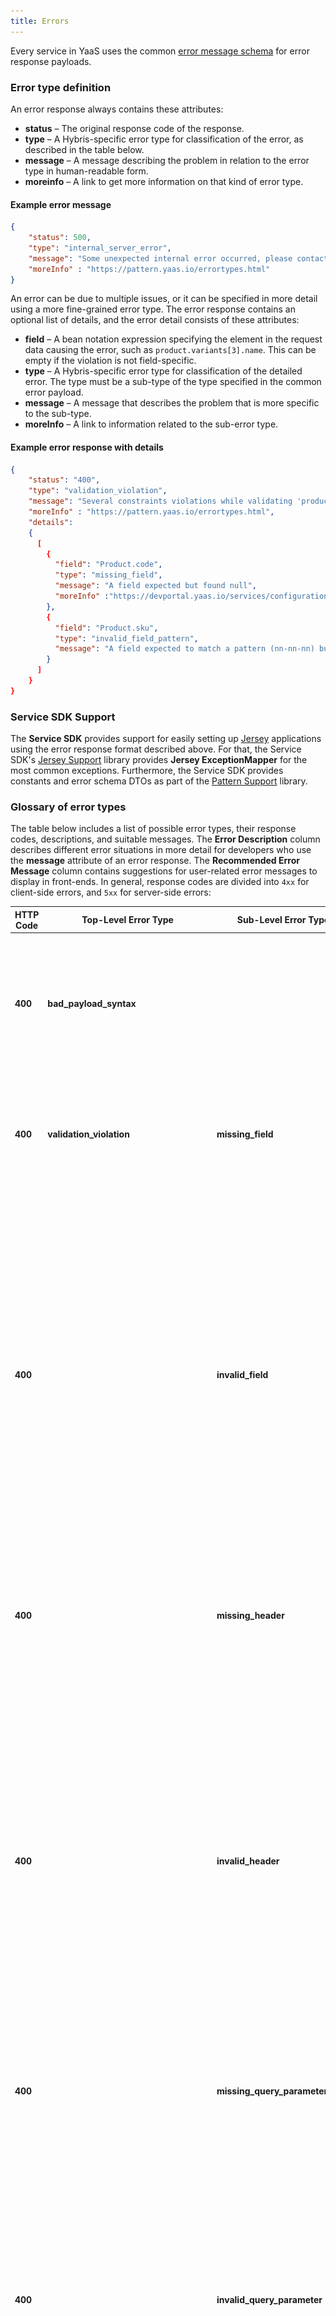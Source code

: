 ```yaml
---
title: Errors
---
```


Every service in YaaS uses the common [error message schema](https://pattern.yaas.io/v1/schema-error-message.json) for error response payloads.

### Error type definition

An error response always contains these attributes:

- **status** – The original response code of the response.
- **type** – A Hybris-specific error type for classification of the error, as described in the table below.
- **message** – A message describing the problem in relation to the error type in human-readable form.
- **moreinfo** – A link to get more information on that kind of error type.

#### Example error message

``` json
{
    "status": 500,
    "type": "internal_server_error",
    "message": "Some unexpected internal error occurred, please contact support yaas.support@yaas.hybris.com",
    "moreInfo" : "https://pattern.yaas.io/errortypes.html"
}
```

An error can be due to multiple issues, or it can be specified in more detail using a more fine-grained error type. The error response contains an optional list of details, and the error detail consists of these attributes:

- **field** – A bean notation expression specifying the element in the request data causing the error, such as `product.variants[3].name`. This can be empty if the violation is not field-specific.
- **type** – A Hybris-specific error type for classification of the detailed error. The type must be a sub-type of the type specified in the common error payload.
- **message** – A message that describes the problem that is more specific to the sub-type.
- **moreInfo** – A link to information related to the sub-error type.


#### Example error response with details

``` json
{
    "status": "400",
    "type": "validation_violation",
    "message": "Several constraints violations while validating 'product'",
    "moreInfo" : "https://pattern.yaas.io/errortypes.html",
    "details":
    {
      [
        {
          "field": "Product.code",
          "type": "missing_field",
          "message": "A field expected but found null",
          "moreInfo" :"https://devportal.yaas.io/services/configuration/latest/index.html#Project-SpecificConfiguration"
        },
        {
          "field": "Product.sku",
          "type": "invalid_field_pattern",
          "message": "A field expected to match a pattern (nn-nn-nn) but found  (123456)"
        }
      ]
    }
}
```

### Service SDK Support
The **Service SDK** provides support for easily setting up [Jersey](https://jersey.java.net) applications using the error response format described above. For that, the Service SDK's [Jersey Support](/tools/servicesdk/index.html#jersey-support) library provides **Jersey ExceptionMapper** for the most common exceptions.
Furthermore, the Service SDK provides constants and error schema DTOs as part of the [Pattern Support](/tools/servicesdk/index.html#pattern-support) library.

### Glossary of error types
The table below includes a list of possible error types, their response codes, descriptions, and suitable messages. The **Error Description** column describes different error situations in more detail for developers who use the **message** attribute of an error response. The **Recommended Error Message** column contains suggestions for user-related error messages to display in front-ends. In general, response codes are divided into `4xx` for client-side errors, and `5xx` for server-side errors:

| HTTP Code | Top-Level Error Type | Sub-Level Error Type | Error Description | Recommended Error Message |
| - | - | - | - | - |
| **400** | **bad_payload_syntax** | | The request payload has incorrect syntax according to the sent **Content-Type**. Check the payload content for syntax errors, such as missing commas or quotation marks that are not closed. | Something went very wrong. Please try again. |
| **400** | **validation_violation** | **missing_field** | The requested body payload for a POST or PUT operation is missing, which violates the defined validation constraints. This denotes a missing field when a value is expected. | We need all required fields complete to keep you moving. |
| **400** |  | **invalid_field** | The requested body payload for the POST or PUT operation violates the validation constraints. This denotes specifically that there is:<ul><li>A type format incompatibility, such as specifying a pattern, but the given value does not match the pattern.</li><li>A type incompatibility, such as a field modeled to be an integer, but a non-numeric expression was found instead.</li><li>A range under or over flow validation violation cause.</li></ul> | We need all your entries to be correct to keep you moving. |
| **400** |  | **missing_header** | Any of the required headers is missing. Check the request to see if it contains the required header, or refer to the error details response to identify the missing header. | Something went very wrong. Please try again. |
| **400** |  | **invalid_header** | One or more sent headers has an invalid format. This denotes specifically that there is:<ul><li>A type format incompatibility, such as specifying a pattern, but the given value does not match the pattern.</li><li>A type incompatibility, such as a field modeled to be an integer, but a non-numeric expression was found instead.</li><li>A range under or over flow validation violation cause.</li><li>A value is longer than the maximum length. | Something went very wrong. Please try again. |
| **400** |  | **missing_query_parameter** | A required query parameter is missing. Check your request to ensure that it contains the required query parameters. | Something went very wrong. Please try again. |
| **400** |  | **invalid_query_parameter** | One or more sent query parameters has an invalid format. This denotes specifically that there is:<ul><li>A type format incompatibility, such as specifying a pattern, but the given value does not match the pattern.</li><li>A type incompatibility, such as a field modeled to be an integer, but a non-numeric expression was found instead.</li><li>A value is longer than the maximum length.</li></ul> | Something went very wrong. Please try again. |
| **400** |  | **invalid_uri_parameter** | One or more URI parameters have an invalid format in a request with creation semantic (usually POST on a specific resource). This denotes specifically that there is:<ul><li>A type format incompatibility, such as specifying a pattern, but the given value does not match the pattern.</li><li>A type incompatibility, such as a field modeled to be an integer, but a non-numeric expression was found instead.</li><li>A value is longer than the maximum length.</li></ul> For any non-creation semantic, like for a GET, a 404 response should be returned instead. | Something went very wrong. Please try again. |
| **400** |  | **out_of_range_parameter** | A query parameter has an invalid format. This could be due to a range under or over flow validation violation cause. Check your request to ensure it contains valid query parameters. | Something went very wrong. Please try again. |
| **400** | **business_error** | **imaginary_product_unavailable** | A business error indicating that a product with an imaginary description is not in the inventory. | Whoops! We can't find what you're looking for. Please try again. |
| **400** | **business_error** | **your_api's_specific_type** | Enter your description. | We need all required fields complete to keep you moving. |
| **401** | **insufficient_credentials** |  | No credentials are provided, or the provided credentials are refused. | Something went very wrong. Please try again. |
| **403** | **insufficient_permissions** |  | The credentials indicate a system-known user, but the user is not allowed to perform the requested operation. | Something went very wrong. Please try again. |
| **404** | **element_resource_non_existing** |  | The requested URI does not map to a resource. | Whoops! We can't find what you're looking for. Please try again. |
| **405** | **unsupported_method** |  | The requested resource does not support the specified HTTP action. Verify that you are calling an action supported by the requested endpoint. | Something went very wrong. Please try again. |
| **406** | **unsupported_response_content_type** |  | The client requested a response type which cannot be obtained from the requested resource. Check the requested endpoint response capabilities and compare them with your client **Accept** header. | Something went very wrong. Please try again. |
| **409** | **conflict_resource** |  | The requested resource could not be created, updated, or deleted due to server-side validation. This could be caused either by a temporary issue, such as an optimistic lock or persistent data constraint. Refer to the error details response to identify conflict details. | Something went wrong. Please try again. |
| **409** |  | **unique_index_violation** | The requested resource could not be created due to a uniqueness constraint. Assure that no resource exists having the same identifying attributes. | Something went wrong. Please try again. |
| **413** | **bad_payload_size** |  | The request payload is larger than the server can process. | Something went wrong. Please try again. |
| **414** | **uri_too_long** |  | The Request-URI is longer than allowed. This can occur when a client has improperly converted a POST request to a GET request with long query information or when the client has descended into a URI endless redirection, such as a redirected URI prefix that points to a suffix of itself. Also, it can occur when the server is under attack by a client attempting to exploit security holes present in some servers using fixed-length buffers for reading or manipulating the Request-URI. | Something went wrong. Please try again. |
| **415** | **unsupported_request_content_type** |  | The client sent a type of request which is not supported by the requested endpoint. Verify that your request's **Content-Type** matches the requested endpoint accepted content. | Something went wrong. Please try again. |
| **500** | **internal_service_error** |  | A server-side exception occurred that prevented the system from correctly returning the result. Refer to the error details response to identify exception details. | Something went very wrong. Please try again. |
| **500** | **backing_service_unavailable** |  | Some backing service is not available. Refer to the error details response to identify the origin of the problem. | Something went very wrong. Please try again. |
| **503** | **service_temporarily_unavailable** |  | A temporary service unavailability was detected. Refer to the error details response for a re-attempt strategy. | Something went very wrong. Please try again. |

### Constraint violation error handling

In general, there are two categories of constraints defined in the API definition. One category is specified in the JSON schema definition, which affects request and response payloads. The second category is specified by the RAML definition itself, which affects the related resource URL.

The following constraints of a JSON schema definition should all result in a `400 Bad Request` response with sub type `invalid_field`:

| JSON Type | Constraints |
| - | - |
| string | `maxLength`, `minLength`, `pattern`, `format: email` |
| integer | `minimum`, `exclusiveMinimum`, `maximum`, `exclusiveMaximum` |
| array | `minimum`, `minItems`, `maxItems` |
For more information about what these constraints mean, refer to the [JSON Schema Validation Specification](http://json-schema.org/latest/json-schema-validation.html)

The RAML specification enables you to provide a set of attributes, or named parameters, for properties modeled in the RAML content. An overview of constraint violations on which RAML element should return which kind of error is listed in this table:

| RAML Element | HTTP Code | Top-Level Error Type | Sub-Level Error Type |
| - | - | - | - |
| uriParameters | **404** | *element_resource_non_existing* | - |
| headers | **400** | *validation_violation* | *invalid_header* |
| queryParameters | **400** | *validation_violation* | *invalid_query_parameter* |

### Non-error scenarios
| Scenario | HTTP Code |
| - | - |
| successful GET | `200 OK` |
| successful POST | `201 Created` (+ Location header), `202 Accepted` |
| successful PUT | `204 No Content` |
| successful PATCH | `204 No Content` |
| successful DELETE | `204 No Content` |
| Authentication of OAuth get access token | `302 Found` |

### Authentication and authorization error responses
In order to access a service through a proxy in your request, you need to use an **Authorization** header with the **Bearer access_token_value** attribute. If the access token is invalid, you receive an error message with the proper information in the body.

#### No authorization header
This response happens when a **no authorization** header is given or the format is not correct. For example:

``` no-highlight
HTTP/1.1 401 Unauthorized
{
  "status" : 401,
  "message" : "Authorization: Unauthorized. Bearer TOKEN is missing",
  "type" : "insufficient_credentials",
  "moreInfo" : "https://pattern.yaas.io/errortypes.html"
}
```

#### Invalid access token
This response happens when the given access token is invalid. For example:

``` no-highlight
HTTP/1.1 401 Unauthorized
{
  "status" : 401,
  "message" : "Authorization: Unauthorized. Bearer TOKEN is invalid",
  "type" : "insufficient_credentials",
  "moreInfo" : "https://pattern.yaas.io/errortypes.html"
}
```

#### Lack of subscription
This response happens when the application does not have permission to access the proxy due to a lack of subscription to the product. For example:

``` no-highlight
HTTP/1.1 401 Unauthorized
{
  "status" : 401,
  "message" : "Application does not have permission to access the proxy due to lack of subscription to the product.",
  "type" : "insufficient_credentials",
  "moreInfo" : "https://pattern.yaas.io/errortypes.html"
}
```

#### Invalid scope
This response happens when the access token is valid, but you do not have permissions to that scope. For example:

``` no-highlight
HTTP/1.1 403 Forbidden
{
  "status" : 403,
  "message" : "Access denied - invalid scope",
  "type" : "insufficient_permissions",
  "moreInfo" : "https://pattern.yaas.io/errortypes.html"
}
```

#### Cannot find the service
This response happens when the service path does not exist. For example:

``` no-highlight
HTTP/1.1 404 NotFound
{
  "status" : 404,
  "message" : "Service does not exist",
  "type" : "element_resource_non_existing",
  "moreInfo" : "https://pattern.yaas.io/errortypes.html"
}
```

#### Unknown server error
This response happens when there are other internal server errors. For example:

``` no-highlight
HTTP/1.1 500 InternalServerError
{
  "status" : 500,
  "message" : "Invalid server settings. Please contact administrator.",
  "type" : "internal_service_error",
  "moreInfo" : "https://pattern.yaas.io/errortypes.html"
}
```

### Error response propagation
In the example below, an external client calls Service A and subsequently calls Service B to be able to fulfill the request.

<img src="img/error_response.png" class="img-click-modal" alt="Error Response">

If Service B answers the request with an error, the way in which Service A reacts when answering the client needs to be determined by noting the following:

- Service A has an API defined by the RAML definition. It is clearly defined what error responses are possible in each situation, and Service A conforms to that definition.
- The client calls Service A, not aware that it is dependent on nor calls Service B.
- The error responses defined in the API of Service A are different than the ones defined in the API of Service B.
- Service A always gets called by a valid tenant, application, and scopes combination as the request passes the proxy, which is not displayed.

Having these things defined, the following propagation rules are defined:

- Service A does not propagate the response of Service B to the client. A response code not listed in the API of Service A might contain messages with internal-only information.
- Always respond with a `500` static general error message, because the client cannot fix the problem. An example response is "Something went wrong." Use the `500` error in the following situations:
  + If Service B states that the passed tenant is invalid, then the proxy must be wrong and there is an internal bug or problem.
  + If Service B answers with a `408 Request timeout`, Service A retries the request. If the problem persists, use a fallback if available, otherwise, return a `500` error.
  + If Service B is not reachable, such as a `502 Bad Gateway` response, use a fallback if available, otherwise, return a `500` error.
  + If Service B is not reachable, such as a `503 Service Unavailable` response, use a fallback if available, otherwise, return a `500` error.
  + If Service B is not reachable, such as a `504 Gateway Timeout` response, use a fallback if available, otherwise, return a `500` error.
  + If a request to Service B times out like in a socket timeout, use a fallback if available, otherwise, return a `500` error.



